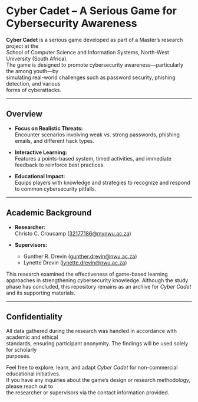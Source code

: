 # Cyber Cadet – A Serious Game for Cybersecurity Awareness

**Cyber Cadet** is a serious game developed as part of a Master’s research project at the  
School of Computer Science and Information Systems, North-West University (South Africa).  
The game is designed to promote cybersecurity awareness—particularly the among youth—by  
simulating real-world challenges such as password security, phishing detection, and various  
forms of cyberattacks.

---

## Overview

- **Focus on Realistic Threats:**  
  Encounter scenarios involving weak vs. strong passwords, phishing emails, and different hack types.

- **Interactive Learning:**  
  Features a points-based system, timed activities, and immediate feedback to reinforce best practices.

- **Educational Impact:**  
  Equips players with knowledge and strategies to recognize and respond to common cybersecurity pitfalls.

---

## Academic Background

- **Researcher:**  
  Christo C. Croucamp (32177186@mynwu.ac.za)

- **Supervisors:**  
  - Gunther R. Drevin (gunther.drevin@nwu.ac.za)  
  - Lynette Drevin (lynette.drevin@nwu.ac.za)

This research examined the effectiveness of game-based learning approaches in strengthening cybersecurity knowledge. Although the study phase has concluded, this repository remains as an archive for _Cyber Cadet_ and its supporting materials.

---

## Confidentiality

All data gathered during the research was handled in accordance with academic and ethical  
standards, ensuring participant anonymity. The findings will be used solely for scholarly  
purposes.

Feel free to explore, learn, and adapt _Cyber Cadet_ for non-commercial educational initiatives.  
If you have any inquiries about the game’s design or research methodology, please reach out to  
the researcher or supervisors via the contact information provided.
